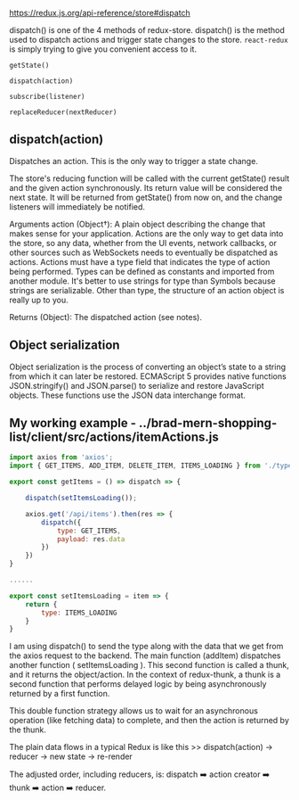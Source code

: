 https://redux.js.org/api-reference/store#dispatch

dispatch() is one of the 4 methods of redux-store. dispatch() is the method used to dispatch actions and trigger state changes to the store. ``react-redux`` is simply trying to give you convenient access to it.

```
​getState()​

​dispatch(action)​

​subscribe(listener)​

​replaceReducer(nextReducer)​
```
## dispatch(action)​

Dispatches an action. This is the only way to trigger a state change.

The store's reducing function will be called with the current getState() result and the given action synchronously. Its return value will be considered the next state. It will be returned from getState() from now on, and the change listeners will immediately be notified.

Arguments
action (Object†): A plain object describing the change that makes sense for your application. Actions are the only way to get data into the store, so any data, whether from the UI events, network callbacks, or other sources such as WebSockets needs to eventually be dispatched as actions. Actions must have a type field that indicates the type of action being performed. Types can be defined as constants and imported from another module. It's better to use strings for type than Symbols because strings are serializable. Other than type, the structure of an action object is really up to you.

Returns
(Object): The dispatched action (see notes).

## Object serialization
Object serialization is the process of converting an object’s state to a string from which it can later be restored. ECMAScript 5 provides native functions JSON.stringify() and JSON.parse() to serialize and restore JavaScript objects. These functions use the JSON data interchange format.

## My working example - ../brad-mern-shopping-list/client/src/actions/itemActions.js

```js
import axios from 'axios';
import { GET_ITEMS, ADD_ITEM, DELETE_ITEM, ITEMS_LOADING } from './types';

export const getItems = () => dispatch => {

    dispatch(setItemsLoading());

    axios.get('/api/items').then(res => {
        dispatch({
            type: GET_ITEMS,
            payload: res.data
        })
    })
}

......

export const setItemsLoading = item => {
    return {
        type: ITEMS_LOADING
    }
}

```
I am using dispatch() to send the type along with the data that we get from the axios request to the backend. The main function (addItem) dispatches another function ( setItemsLoading ). This second function is called a thunk, and it returns the object/action. In the context of redux-thunk, a thunk is a second function that performs delayed logic by being asynchronously returned by a first function.

This double function strategy allows us to wait for an asynchronous operation (like fetching data) to complete, and then the action is returned by the thunk.

The plain data flows in a typical Redux is like this >> dispatch(action) -> reducer -> new state -> re-render

The adjusted order, including reducers, is: dispatch ➡️ action creator ➡️ thunk ➡️ action ➡️ reducer.
